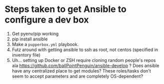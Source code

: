 Steps taken to get Ansible to configure a dev box
=====

1. Get pyenv/pip working
2. pip install ansible
3. Make a `pupperbox.yml` playbook.
4. Futz around with getting ansible to ssh as root, not centos (specified in inventory file)
5. Uh... setting up Docker or ZSH require cloning random people's repos ala https://github.com/ballPointPenguin/ansible-develop ? Does ansible have any centralized place to get modules? These roles/tasks don't seem to accept parameters and are completely OS-dependent?
